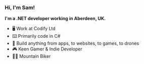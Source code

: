 ### Hi, I'm Sam!

**I'm a .NET developer working in Aberdeen, UK.**

- 🖥️ Work at Codify Ltd
- ⌨️ Primarily code in C#
- 🚁 Build anything from apps, to websites, to games, to drones
- 🎮 Keen Gamer & Indie Developer
- 🚵‍♂️ Mountain Biker
